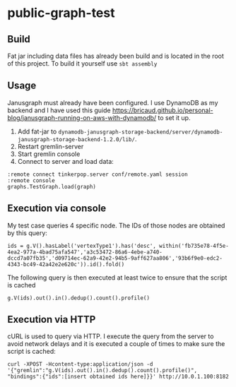 # public-graph-test

## Build
Fat jar including data files has already been build and is located in the root of this project. To build it yourself use `sbt assembly`

## Usage
Janusgraph must already have been configured. I use DynamoDB as my backend and I have used this guide https://bricaud.github.io/personal-blog/janusgraph-running-on-aws-with-dynamodb/ to set it up.

1) Add fat-jar to `dynamodb-janusgraph-storage-backend/server/dynamodb-janusgraph-storage-backend-1.2.0/lib/`. 
2) Restart gremlin-server
3) Start gremlin console
4) Connect to server and load data:  
```
:remote connect tinkerpop.server conf/remote.yaml session
:remote console
graphs.TestGraph.load(graph)
```
## Execution via console
My test case queries 4 specific node. The IDs of those nodes are obtained by this query:
```
ids = g.V().hasLabel('vertexType1').has('desc', within('fb735e78-4f5e-4ea2-977a-4bad75afa547','a3c53472-86a6-4ebe-a740-dccd7a07fb35','d09714ec-62a9-42e2-94b5-9aff627aa806','93b6f9e0-edc2-4343-bc49-42a42e2e620c')).id().fold()
```

The following query is then executed at least twice to ensure that the script is cached
```
g.V(ids).out().in().dedup().count().profile()
```

## Execution via HTTP
cURL is used to query via HTTP. I execute the query from the server to avoid network delays and it is executed a couple of times to make sure the script is cached:

```
curl -XPOST -Hcontent-type:application/json -d '{"gremlin":"g.V(ids).out().in().dedup().count().profile()", "bindings":{"ids":[insert obtained ids here]}}' http://10.0.1.100:8182
```
